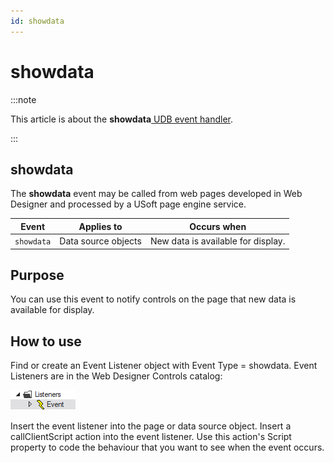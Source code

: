 ```yaml
---
id: showdata
---
```


# showdata




:::note

This article is about the **showdata**[ UDB event handler](/Web_and_app_UIs/UDB_Events).

:::

## **showdata**

The **showdata** event may be called from web pages developed in Web Designer and processed by a USoft page engine service.

|**Event**|**Applies to**|**Occurs when**|
|--------|--------|--------|
|`showdata`|Data source objects|New data is available for display.|



## Purpose

You can use this event to notify controls on the page that new data is available for display.

## How to use

Find or create an Event Listener object with Event Type = showdata. Event Listeners are in the Web Designer Controls catalog:

![](./assets/ff8672be-ff07-426e-ba7e-0ecf37444b63.png)

Insert the event listener into the page or data source object. Insert a callClientScript action into the event listener. Use this action's Script property to code the behaviour that you want to see when the event occurs.